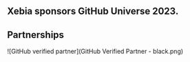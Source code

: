 ## Xebia sponsors GitHub Universe 2023.


## Partnerships

![GitHub verified partner](GitHub Verified Partner - black.png)

